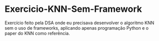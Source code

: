 # Exercicio-KNN-Sem-Framework

Exercício feito pela DSA onde eu precisava desenvolver o algoritmo KNN sem o uso de frameworks, aplicando apenas programação Python e o paper do KNN como referência.
